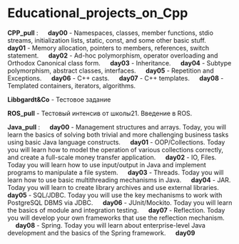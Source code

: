 # Educational_projects_on_Cpp
**CPP_pull** :
&emsp; **day00** - Namespaces, classes, member functions, stdio streams, initialization lists, static, const, and some other basic stuff.
&emsp; **day01** - Memory allocation, pointers to members, references, switch statement.
&emsp; **day02** - Ad-hoc polymorphism, operator overloading and Orthodox Canonical class form.
&emsp; **day03** - Inheritance.
&emsp; **day04** - Subtype polymorphism, abstract classes, interfaces.
&emsp; **day05** - Repetition and Exceptions.
&emsp; **day06** - C++ casts.
&emsp; **day07** - C++ templates.
&emsp; **day08** - Templated containers, iterators, algorithms.

**Libbgardt&Co** - Тестовое задание

**ROS_pull** - Тестовый интенсив от школы21. Введение в ROS.

**Java_pull** :
&emsp; **day00** - Management structures and arrays. Today, you will learn the basics of solving both trivial and more challenging business tasks using basic Java language constructs.
&emsp; **day01** - OOP/Collections. Today you will learn how to model the operation of various collections correctly, and create a full-scale money transfer application.
&emsp; **day02** - IO, Files. Today you will learn how to use input/output in Java and implement programs to manipulate a file system.
&emsp; **day03** - Threads. Today you will learn how to use basic multithreading mechanisms in Java.
&emsp; **day04** - JAR. Today you will learn to create library archives and use external libraries.
&emsp; **day05** - SQL/JDBC. Today you will use the key mechanisms to work with PostgreSQL DBMS via JDBC.
&emsp; **day06** - JUnit/Mockito. Today you will learn the basics of module and integration testing.
&emsp; **day07** - Reflection. Today you will develop your own frameworks that use the reflection mechanism.
&emsp; **day08** - Spring. Today you will learn about enterprise-level Java development and the basics of the Spring framework.
&emsp; **day09**
